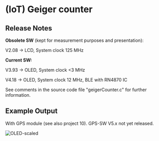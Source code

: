 # (IoT) Geiger counter

## Release Notes 

**Obsolete SW** (kept for measurement purposes and presentation):

V2.08 -> LCD, System clock 125 MHz

**Current SW:**

V3.93 -> OLED, System clock <3 MHz

V4.18 -> OLED, System clock 12 MHz, BLE with RN4870 IC

See comments in the source code file "geigerCounter.c" for further information.

## Example Output

With GPS module (see also project 10). GPS-SW V5.x not yet released. 

![OLED-scaled](https://github.com/Florian-Wilhelm/Raspberry-Pi/assets/77980708/4041ded5-5f8f-4de6-808a-c2b74051ebaa)

